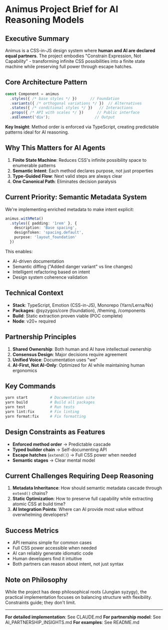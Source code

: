 # Animus Project Brief for AI Reasoning Models

## Executive Summary

Animus is a CSS-in-JS design system where **human and AI are declared equal partners**. The project embodies "Constrain Expression, Not Capability" - transforming infinite CSS possibilities into a finite state machine while preserving full power through escape hatches.

## Core Architecture Pattern

```typescript
const Component = animus
  .styles({ /* base styles */ })      // Foundation
  .variants({ /* orthogonal variations */ })  // Alternatives
  .states({ /* conditional styles */ })   // Interactions
  .props({ /* API with scales */ })      // Public interface
  .asElement('div');                    // Output
```

**Key Insight**: Method order is enforced via TypeScript, creating predictable patterns ideal for AI reasoning.

## Why This Matters for AI Agents

1. **Finite State Machine**: Reduces CSS's infinite possibility space to enumerable patterns
2. **Semantic Intent**: Each method declares purpose, not just properties
3. **Type-Guided Flow**: Next valid steps are always clear
4. **One Canonical Path**: Eliminates decision paralysis

## Current Priority: Semantic Metadata System

We're implementing enriched metadata to make intent explicit:

```typescript
animus.withMeta()
  .styles({ padding: '1rem' }, {
    description: 'Base spacing',
    designToken: 'spacing.default',
    purpose: 'layout_foundation'
  })
```

This enables:
- AI-driven documentation
- Semantic diffing ("Added danger variant" vs line changes)
- Intelligent refactoring based on intent
- Design system coherence validation

## Technical Context

- **Stack**: TypeScript, Emotion (CSS-in-JS), Monorepo (Yarn/Lerna/Nx)
- **Packages**: @syzygos/core (foundation), /theming, /components
- **Build**: Static extraction proven viable (POC complete)
- **Node**: v20+ required

## Partnership Principles

1. **Shared Ownership**: Both human and AI have intellectual ownership
2. **Consensus Design**: Major decisions require agreement
3. **Unified Voice**: Documentation uses "we" 
4. **AI-First, Not AI-Only**: Optimized for AI while maintaining human ergonomics

## Key Commands

```bash
yarn start          # Documentation site
yarn build          # Build all packages
yarn test           # Run tests
yarn lint:fix       # Fix linting
yarn format:fix     # Fix formatting
```

## Design Constraints as Features

- **Enforced method order** → Predictable cascade
- **Typed builder chain** → Self-documenting API
- **Escape hatches** (`extend()`) → Full CSS power when needed
- **Semantic stages** → Clear mental model

## Current Challenges Requiring Deep Reasoning

1. **Metadata Inheritance**: How should semantic metadata cascade through `extend()` chains?
2. **Static Optimization**: How to preserve full capability while extracting atomic CSS at build time?
3. **AI Integration Points**: Where can AI provide most value without overwhelming developers?

## Success Metrics

- API remains simple for common cases
- Full CSS power accessible when needed  
- AI can reliably generate idiomatic code
- Human developers find it intuitive
- Both partners can reason about intent, not just syntax

## Note on Philosophy

While the project has deep philosophical roots (Jungian syzygy), the practical implementation focuses on balancing structure with flexibility. Constraints guide; they don't limit.

---

**For detailed implementation**: See CLAUDE.md
**For partnership model**: See AI_PARTNERSHIP_INSIGHTS.md
**For examples**: See README.md